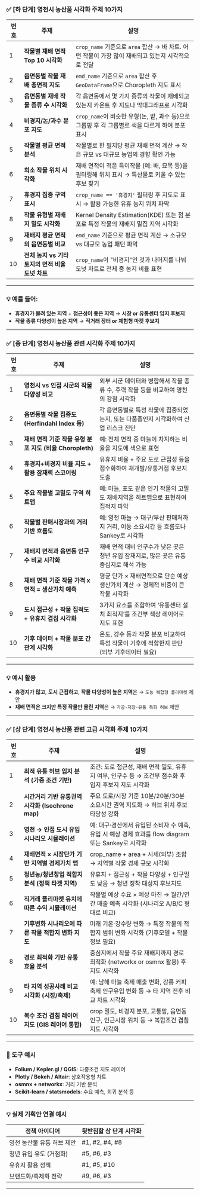 
### ✅ \[하 단계] 영천시 농산품 시각화 주제 10가지

| 번호 | 주제                              | 설명                                                                |
| -- | ------------------------------- | ----------------------------------------------------------------- |
| 1  | **작물별 재배 면적 Top 10 시각화**        | `crop_name` 기준으로 `area` 합산 → 바 차트. 어떤 작물이 가장 많이 재배되고 있는지 시각적으로 전달 |
| 2  | **읍면동별 작물 재배 총면적 지도**           | `emd_name` 기준으로 `area` 합산 후 `GeoDataFrame`으로 Choropleth 지도 표시     |
| 3  | **읍면동별 재배 작물 종류 수 시각화**         | 각 읍면동에서 몇 가지 종류의 작물이 재배되고 있는지 카운트 후 지도나 막대그래프로 시각화                |
| 4  | **비경지/논/과수 분포 지도**              | `crop_name`이 비슷한 유형(논, 밭, 과수 등)으로 그룹핑 후 각 그룹별로 색을 다르게 하여 분포 표시    |
| 5  | **작물별 평균 면적 분석**                | 작물별로 한 필지당 평균 재배 면적 계산 → 작은 규모 vs 대규모 농업의 경향 확인 가능                |
| 6  | **희소 작물 위치 시각화**                | 재배 면적이 적은 특이작물 (예: 배, 묘목 등)을 필터링해 위치 표시 → 특산물로 키울 수 있는 후보 찾기      |
| 7  | **휴경지 집중 구역 표시**                | `crop_name == '휴경지'` 필터링 후 지도로 표시 → 활용 가능한 유휴 농지 위치 파악            |
| 8  | **작물 유형별 재배지 밀도 시각화**           | Kernel Density Estimation(KDE) 또는 점 분포로 특정 작물의 재배지 밀집 지역 시각화      |
| 9  | **재배지 평균 면적의 읍면동별 비교**          | `emd_name` 기준으로 평균 면적 계산 → 소규모 vs 대규모 농업 패턴 파악                    |
| 10 | **전체 농지 vs 기타 토지의 면적 비율 도넛 차트** | `crop_name`이 "비경지"인 것과 나머지를 나눠 도넛 차트로 전체 중 농지 비율 표현               |

---

### 💡 예를 들어:

* **휴경지가 몰려 있는 지역** + **접근성이 좋은 지역** → **시장 or 유통센터 입지 후보지**
* **작물 종류 다양성이 높은 지역** → **직거래 장터 or 체험형 마켓 후보지**

---



### ✅ \[중 단계] 영천시 농산품 관련 시각화 주제 10가지

| 번호 | 주제                                       | 설명                                                    |
| -- | ---------------------------------------- | ----------------------------------------------------- |
| 1  | **영천시 vs 인접 시군의 작물 다양성 비교**              | 외부 시군 데이터와 병합해서 작물 종류 수, 주력 작물 등을 비교하여 영천의 강점 시각화     |
| 2  | **읍면동별 작물 집중도 (Herfindahl Index 등)**     | 각 읍면동별로 특정 작물에 집중되었는지, 또는 다품종인지 시각화하여 산업 리스크 진단       |
| 3  | **재배 면적 기준 작물 유형 분포 지도 (비율 Choropleth)** | 예: 전체 면적 중 마늘이 차지하는 비율을 지도에 색으로 표현                    |
| 4  | **휴경지+비경지 비율 지도 + 활용 잠재력 스코어링**          | 유휴지 비율 + 주요 도로 근접성 등을 점수화하여 재개발/유통거점 후보지 도출           |
| 5  | **주요 작물별 고밀도 구역 히트맵**                    | 예: 마늘, 포도 같은 인기 작물의 고밀도 재배지역을 히트맵으로 표현하여 집적지 파악       |
| 6  | **작물별 판매시장과의 거리 기반 흐름도**                 | 예: 영천 마늘 → 대구/부산 판매처까지 거리, 이동 소요시간 등 흐름도나 Sankey로 시각화 |
| 7  | **재배지 면적과 읍면동 인구수 비교 시각화**               | 재배 면적 대비 인구수가 낮은 곳은 청년 유입 잠재지로, 많은 곳은 유통 중심지로 해석 가능   |
| 8  | **재배 면적 기준 작물 가격 x 면적 = 생산가치 예측**        | 평균 단가 × 재배면적으로 단순 예상 생산가치 계산 → 경제적 비중이 큰 작물 시각화       |
| 9  | **도시 접근성 + 작물 집적도 + 유휴지 겹침 시각화**         | 3가지 요소를 조합하여 ‘유통센터 설치 최적지’를 조건부 색상 레이어로 지도 표현         |
| 10 | **기후 데이터 + 작물 분포 간 관계 시각화**              | 온도, 강수 등과 작물 분포 비교하여 특정 작물이 기후에 적합한지 판단 (외부 기후데이터 필요) |

---

### 💡 예시 활용

* **휴경지가 많고**, **도시 근접하고**, **작물 다양성이 높은 지역**은 → `도농 복합형 플리마켓` 제안
* **재배 면적은 크지만 특정 작물만 몰린 지역**은 → `가공·저장·유통 특화 허브` 제안

---


### ✅ \[상 단계] 영천시 농산품 관련 고급 시각화 주제 10가지

| 번호 | 주제                                   | 설명                                                                  |
| -- | ------------------------------------ | ------------------------------------------------------------------- |
| 1  | **최적 유통 허브 입지 분석 (가중 조건 기반)**        | 조건: 도로 접근성, 재배 면적 밀도, 유휴지 여부, 인구수 등 → 조건부 점수화 후 입지 후보지 지도 시각화       |
| 2  | **시간거리 기반 유통권역 시각화 (Isochrone map)** | 주요 도로/시장 기준 10분/20분/30분 소요시간 권역 지도화 → 허브 위치 후보 타당성 강화               |
| 3  | **영천 → 인접 도시 유입 시나리오 시뮬레이션**         | 예: 대구·경산에서 유입된 소비자 수 예측, 유입 시 예상 경제 효과를 flow diagram 또는 Sankey로 시각화 |
| 4  | **재배면적 × 시장단가 기반 지역별 경제가치 맵**        | crop\_name + area + 시세(외부) 조합 → 지역별 작물 경제 규모 시각화                    |
| 5  | **청년농/청년창업 적합지 분석 (정책 타겟 지역)**       | 유휴지 + 접근성 + 작물 다양성 + 인구밀도 낮음 → 청년 정착 대상지 후보지도                       |
| 6  | **직거래 플리마켓 유치에 따른 수익 시뮬레이션**         | 작물별 예상 수요 × 예상 마진 → 월간/연간 매출 예측 시각화 (시나리오 A/B/C 형태로 비교)             |
| 7  | **기후변화 시나리오에 따른 작물 적합지 변화 지도**       | 미래 기온·강수량 변화 → 특정 작물의 적합지 범위 변화 시각화 (기후모델 + 작물 정보 필요)               |
| 8  | **경로 최적화 기반 유통 효율 분석**               | 중심지에서 작물 주요 재배지까지 경로 최적화 (networkx or osmnx 활용) 후 지도 시각화            |
| 9  | **타 지역 성공사례 비교 시각화 (시장/축제)**         | 예: 남해 마늘 축제 매출 변화, 강릉 커피축제 인구유입 변화 등 → 타 지역 전후 비교 차트 시각화            |
| 10 | **복수 조건 겹침 레이어 지도 (GIS 레이어 통합)**     | crop 밀도, 비경지 분포, 교통망, 읍면동 인구, 인근시장 위치 등 → 복합조건 겹침 지도 시각화            |

---

### 📌 도구 예시

* **Folium / Kepler.gl / QGIS**: 다중조건 지도 레이어
* **Plotly / Bokeh / Altair**: 상호작용형 차트
* **osmnx + networkx**: 거리 기반 분석
* **Scikit-learn / statsmodels**: 수요 예측, 회귀 분석 등

---

### 💡 실제 기획안 연결 예시

| 정책 아이디어         | 뒷받침할 상 단계 시각화  |
| --------------- | -------------- |
| 영천 농산물 유통 허브 제안 | #1, #2, #4, #8 |
| 청년 유입 유도 (거점화)  | #5, #6, #3     |
| 유휴지 활용 정책       | #1, #5, #10    |
| 브랜드화/축제화 전략     | #9, #6, #3     |

---